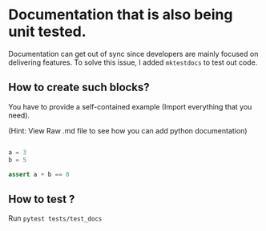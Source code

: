 # Documentation that is also being unit tested.

Documentation can get out of sync since developers are mainly focused on delivering features.
To solve this issue, I added `mktestdocs` to test out code.

## How to create such blocks?

You have to provide a self-contained example (Import everything that you need).

(Hint: View Raw .md file to see how you can add python documentation)

```python

a = 3
b = 5

assert a + b == 8

```

## How to test ?

Run `pytest tests/test_docs`
